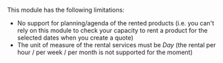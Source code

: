 This module has the following limitations:

- No support for planning/agenda of the rented products (i.e. you can't
  rely on this module to check your capacity to rent a product for the
  selected dates when you create a quote)
- The unit of measure of the rental services must be *Day* (the rental
  per hour / per week / per month is not supported for the moment)
